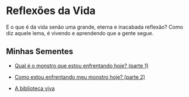 # Reflexões da Vida

E o que é da vida senão uma grande, eterna e inacabada reflexão? Como diz aquele lema, é vivendo e aprendendo que a gente segue.

## Minhas Sementes

- [Qual é o monstro que estou enfrentando hoje? (parte 1)](./2023-10-25-qual-e-o-monstro-que-estou-enfrentando-hoje-parte-1/content.md)

- [Como estou enfrentando meu monstro hoje? (parte 2)](./2023-10-25-como-estou-enfrentando-meu-monstro-hoje-parte-2/content.md)

- [A biblioteca viva](./2023-10-26-a-biblioteca-viva/content.md)